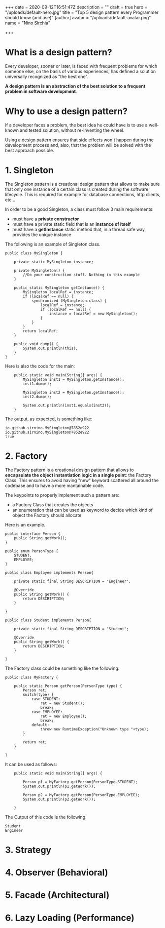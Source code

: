 +++
date = 2020-09-12T16:51:47Z
description = ""
draft = true
hero = "/uploads/default-hero.jpg"
title = "Top 5 design pattern every Programmer should know (and use)"
[author]
avatar = "/uploads/default-avatar.png"
name = "Nino Sirchia"

+++
# What is a design pattern?

Every developer, sooner or later, is faced with frequent problems for which someone else, on the basis of various experiences, has defined a solution universally recognized as "the best one".

**A design pattern is an abstraction of the best solution to a frequent problem in software development**.

# Why to use a design pattern?

If a developer faces a problem, the best idea he could have is to use a well-known and tested solution, without re-inventing the wheel.

Using a design pattern ensures that side effects won't happen during the development process and, also, that the problem will be solved with the best approach possible.

# 1. Singleton

The Singleton pattern is a creational design pattern that allows to make sure that only one instance of a certain class is created during the software lifecycle. This is required for example for database connections, http clients, etc...

In order to be a good Singleton, a class must follow 3 main requirements:

* must have a **private constructor**
* must have a private static field that is an **instance of itself**
* must have a **getInstance** static method that, in a thread safe way, provides the unique instance

The following is an example of Singleton class.

    public class MySingleton {
    	
    	private static MySingleton instance;
    	
    	private MySingleton() {
            //Do your construction stuff. Nothing in this example
    	}
    	
    	public static MySingleton getInstance() {
    		MySingleton localRef = instance;
            if (localRef == null) {
                synchronized (MySingleton.class) {
                    localRef = instance;
                    if (localRef == null) {
                    	instance = localRef = new MySingleton();
                    }
                }
            }
            return localRef;
    	}
    	
    	public void dump() {
    		System.out.println(this);
    	}
    }

Here is also the code for the main:

    	public static void main(String[] args) {
    		MySingleton inst1 = MySingleton.getInstance();
    		inst1.dump();
    		
    		MySingleton inst2 = MySingleton.getInstance();
    		inst2.dump();
            
            System.out.println(inst1.equals(inst2));
    	}

The output, as expected, is something like:

    io.github.sirnino.MySingleton@7852e922
    io.github.sirnino.MySingleton@7852e922
    true

# 2. Factory

The Factory pattern is a creational design pattern that allows to **encapsulate the object instantiation logic in a single point**: the Factory Class. This ensures to avoid having "new" keyword scattered all around the codebase and to have a more mantainable code.

The keypoints to properly implement such a pattern are:

* a Factory Class that creates the objects
* an enumeration that can be used as keyword to decide which kind of object the Factory should allocate

Here is an example.

    public interface Person {
    	public String getWork();	
    }
    
    public enum PersonType {
    	STUDENT,
    	EMPLOYEE;
    }
    
    public class Employee implements Person{
    
    	private static final String DESCRIPTION = "Engineer";
    	
    	@Override
    	public String getWork() {
    		return DESCRIPTION;
    	}
    
    }
    
    public class Student implements Person{
    
    	private static final String DESCRIPTION = "Student";
    	
    	@Override
    	public String getWork() {
    		return DESCRIPTION;
    	}
    
    }
    

The Factory class could be something like the following:

    public class MyFactory {
    
    	public static Person getPerson(PersonType type) {
    		Person ret;
    		switch(type) {
    			case STUDENT:
    				ret = new Student();
    				break;
    			case EMPLOYEE:
    				ret = new Employee();
    				break;
    			default:
    				throw new RuntimeException("Unknown type "+type);
    		}
    		
    		return ret;
    	}
    
    }

It can be used as follows:

    	public static void main(String[] args) {
    		
    		Person p1 = MyFactory.getPerson(PersonType.STUDENT);
    		System.out.println(p1.getWork());
    		
    		Person p2 = MyFactory.getPerson(PersonType.EMPLOYEE);
    		System.out.println(p2.getWork());
    		
    	}

The Output of this code is the following:

    Student
    Engineer

# 3. Strategy

# 4. Observer (Behavioral)

# 5. Facade (Architectural)

# 6. Lazy Loading (Performance)